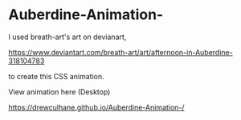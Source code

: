 # Auberdine-Animation-

I used breath-art's art on devianart, 

https://www.deviantart.com/breath-art/art/afternoon-in-Auberdine-318104783 

to create this CSS animation. 

View animation here (Desktop) 

https://drewculhane.github.io/Auberdine-Animation-/
